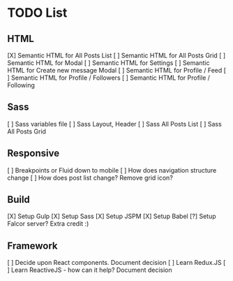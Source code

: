 # TODO List

## HTML
[X] Semantic HTML for All Posts List
[ ] Semantic HTML for All Posts Grid
[ ] Semantic HTML for Modal
[ ] Semantic HTML for Settings
[ ] Semantic HTML for Create new message Modal
[ ] Semantic HTML for Profile / Feed
[ ] Semantic HTML for Profile / Followers
[ ] Semantic HTML for Profile / Following

## Sass
[ ] Sass variables file
[ ] Sass Layout, Header
[ ] Sass All Posts List
[ ] Sass All Posts Grid

## Responsive
[ ] Breakpoints or Fluid down to mobile
[ ] How does navigation structure change
[ ] How does post list change? Remove grid icon?

## Build
[X] Setup Gulp
[X] Setup Sass
[X] Setup JSPM
[X] Setup Babel
[?] Setup Falcor server? Extra credit :)

## Framework
[ ] Decide upon React components. Document decision
[ ] Learn Redux.JS
[ ] Learn ReactiveJS - how can it help? Document decision
